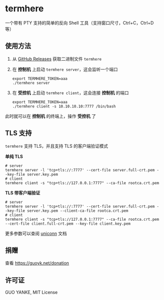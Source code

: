 # termhere

一个带有 PTY 支持的简单的反向 Shell 工具（支持窗口尺寸，Ctrl+C，Ctrl+D 等）

## 使用方法

1. 从 [GitHub Releases](https://github.com/guoyk93/termhere/releases) 获取二进制文件 `termhere`

2. 在 **控制机** 上启动 `termhere server`，这会监听一个端口

   ```shell
   export TERMHERE_TOKEN=aaa
   ./termhere server
   ```

3. 在 **受控机** 上启动 `termhere client`，这会连接 **控制机** 的端口

   ```shell
   export TERMHERE_TOKEN=aaa
   ./termhere client -s 10.10.10.10:7777 /bin/bash
   ```

此时就可以在 **控制机** 的终端上，操作 **受控机** 了

## TLS 支持

`termhere` 支持 TLS，并且支持 TLS 的客户端验证模式

**单纯 TLS**

```shell
# server
termhere server -l 'tcp+tls://:7777' --cert-file server.full-crt.pem --key-file server.key.pem
# client
termhere client -s "tcp+tls://127.0.0.1:7777" --ca-file rootca.crt.pem
```

**TLS 带客户端验证**

```shell
# server
termhere server -l 'tcp+tls://:7777' --cert-file server.full-crt.pem --key-file server.key.pem --client-ca-file rootca.crt.pem
# client
termhere client -s "tcp+tls://127.0.0.1:7777" --ca-file rootca.crt.pem --cert-file client.full-crt.pem --key-file client.key.pem
```

更多参数可以查阅 [uniconn](https://github.com/guoyk93/uniconn) 文档

## 捐赠

查看 https://guoyk.net/donation

## 许可证

GUO YANKE, MIT License
